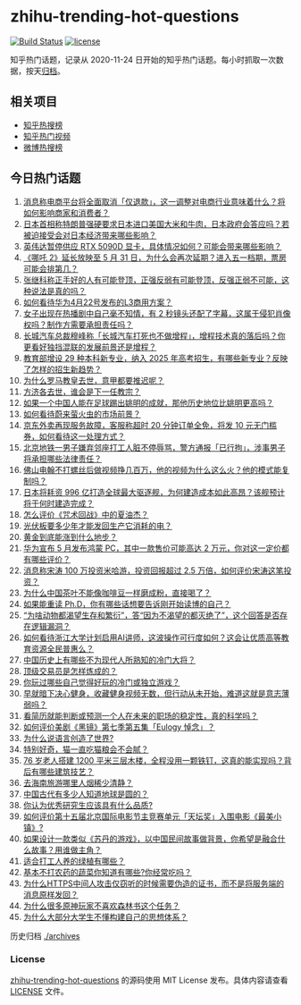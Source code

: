 # zhihu-trending-hot-questions

[![Build Status](https://github.com/justjavac/zhihu-trending-hot-questions/workflows/ci/badge.svg?branch=master)](https://github.com/justjavac/zhihu-trending-hot-questions/actions)
[![license](https://img.shields.io/github/license/justjavac/zhihu-trending-hot-questions)](https://github.com/justjavac/zhihu-trending-hot-questions/blob/master/LICENSE)

知乎热门话题，记录从 2020-11-24
日开始的知乎热门话题。每小时抓取一次数据，按天[归档](./archives)。

## 相关项目

- [知乎热搜榜](https://github.com/justjavac/zhihu-trending-top-search)
- [知乎热门视频](https://github.com/justjavac/zhihu-trending-hot-video)
- [微博热搜榜](https://github.com/justjavac/weibo-trending-hot-search)

## 今日热门话题

<!-- BEGIN -->
<!-- 最后更新时间 Wed Apr 23 2025 02:30:21 GMT+0800 (China Standard Time) -->

1. [消息称电商平台将全面取消「仅退款」，这一调整对电商行业意味着什么？将如何影响商家和消费者？](https://www.zhihu.com/question/1898080865973662500)
1. [日本首相称特朗普强硬要求日本进口美国大米和牛肉，日本政府会答应吗？若被迫接受会对日本经济带来哪些影响？](https://www.zhihu.com/question/1897991291586962200)
1. [英伟达暂停供应 RTX 5090D 显卡，具体情况如何？可能会带来哪些影响？](https://www.zhihu.com/question/1897224478980809200)
1. [《哪吒 2》延长放映至 5 月 31 日，为什么会再次延期？进入五一档期，票房可能会排第几？](https://www.zhihu.com/question/1897967366580691500)
1. [张继科称正手好的人有可能登顶，正强反弱有可能登顶，反强正弱不可能，这种说法是真的吗？](https://www.zhihu.com/question/1897703649792202200)
1. [如何看待华为4月22号发布的L3商用方案？](https://www.zhihu.com/question/1898105008437847300)
1. [女子出现在热播剧中自己毫不知情，有 2 秒镜头还配了字幕，这属于侵犯肖像权吗？制作方需要承担责任吗？](https://www.zhihu.com/question/1897390300189651000)
1. [长城汽车总裁穆峰称「长城汽车打死也不做增程」，增程技术真的落后吗？你更看好独挡混联的发展前景还是增程？](https://www.zhihu.com/question/1897746802142306300)
1. [教育部增设 29 种本科新专业，纳入 2025 年高考招生，有哪些新专业？反映了怎样的招生新趋势？](https://www.zhihu.com/question/1897959954473776400)
1. [为什么罗马教皇去世，意甲都要推迟呢？](https://www.zhihu.com/question/1897917099034276400)
1. [方济各去世，谁会是下一任教宗？](https://www.zhihu.com/question/1897695631277027800)
1. [如果一个中国人能在足球踢出姚明的成就，那他历史地位比姚明更高吗？](https://www.zhihu.com/question/1895553554913138000)
1. [如何看待蔚来萤火虫的市场前景？](https://www.zhihu.com/question/1897041127921653200)
1. [京东外卖再现服务故障，客服称超时 20 分钟订单全免，将发 10 元无门槛券，如何看待这一处理方式？](https://www.zhihu.com/question/1898004011774342700)
1. [北京地铁一男子嫌弃邻座打工人脏不停辱骂，警方通报「已行拘」，涉事男子将承担哪些法律责任？](https://www.zhihu.com/question/1897598981221093600)
1. [佛山电翰不打螺丝后做视频挣几百万，他的视频为什么这么火？他的模式能复制吗？](https://www.zhihu.com/question/1896626988447392000)
1. [日本将耗资 996 亿打造全球最大驱逐舰，为何建造成本如此高昂？该舰预计将于何时建造完成？](https://www.zhihu.com/question/1897611084057265000)
1. [怎么评价《咒术回战》中的夏油杰？](https://www.zhihu.com/question/428859226)
1. [光伏板要多少年才能发回生产它消耗的电？](https://www.zhihu.com/question/8943495780)
1. [黄金到底能涨到什么地步？](https://www.zhihu.com/question/1895842686189168600)
1. [华为宣布 5 月发布鸿蒙 PC，其中一款售价可能高达 2 万元，你对这一定价都有哪些评价？](https://www.zhihu.com/question/1896159845276696600)
1. [消息称宋涛 100 万投资米哈游，投资回报超过 2.5 万倍，如何评价宋涛这笔投资？](https://www.zhihu.com/question/1897396503166838800)
1. [为什么中国茶叶不能像咖啡豆一样磨成粉，直接喝了？](https://www.zhihu.com/question/1895171499788304400)
1. [如果能重读 Ph.D，你有哪些话想要告诉刚开始读博的自己？](https://www.zhihu.com/question/1896287526882342000)
1. [“为啥动物都渴望生存和繁衍”，答“因为不渴望的都灭绝了”，这个回答是否存在逻辑漏洞？](https://www.zhihu.com/question/1897613537007863600)
1. [如何看待浙江大学计划启用AI讲师，这波操作可行度如何？这会让优质高等教育资源全民普惠么？](https://www.zhihu.com/question/1894388607655068700)
1. [中国历史上有哪些不为现代人所熟知的冷门大将？](https://www.zhihu.com/question/27572823)
1. [顶级交易员是怎样炼成的？](https://www.zhihu.com/question/399717101)
1. [你玩过哪些自己觉得好玩的冷门或独立游戏？](https://www.zhihu.com/question/13211876346)
1. [早就暗下决心健身，收藏健身视频无数，但行动从未开始，难道这就是意志薄弱吗？](https://www.zhihu.com/question/1895155658862593800)
1. [看简历就能判断或预测一个人在未来的职场的稳定性，真的科学吗？](https://www.zhihu.com/question/591909441)
1. [如何评价美剧《黑镜》第七季第五集「Eulogy 悼念」？](https://www.zhihu.com/question/1894065695983118000)
1. [为什么说语言创造了世界?](https://www.zhihu.com/question/402371778)
1. [特别好奇，猫一直吃猫粮会不会腻？](https://www.zhihu.com/question/614835046)
1. [76 岁老人搭建 1200 平米三层木楼，全程没用一颗铁钉，这真的能实现吗？背后有哪些建筑技艺？](https://www.zhihu.com/question/1897347242664358700)
1. [去海南旅游哪里人烟稀少清静？](https://www.zhihu.com/question/650156353)
1. [中国古代有多少人知道地球是圆的？](https://www.zhihu.com/question/1894538273952612900)
1. [你认为优秀研究生应该具有什么品质?](https://www.zhihu.com/question/1895407676999046100)
1. [如何评价第十五届北京国际电影节主竞赛单元「天坛奖」入围电影《最美小镇》?](https://www.zhihu.com/question/1896290760476820700)
1. [如果设计一款类似《苏丹的游戏》，以中国民间故事做背景，你希望是融合什么故事？用谁做主角？](https://www.zhihu.com/question/1896586158235964200)
1. [适合打工人养的绿植有哪些？](https://www.zhihu.com/question/1888635188474540500)
1. [基本不打农药的蔬菜你知道有哪些?你经常吃吗？](https://www.zhihu.com/question/1888786361957475800)
1. [为什么HTTPS中间人攻击仅窃听的时候需要伪造的证书，而不是将服务端的消息原样发回？](https://www.zhihu.com/question/641399352)
1. [为什么很多原神玩家不喜欢森林书这个任务？](https://www.zhihu.com/question/1891833429378717000)
1. [为什么大部分大学生不懂构建自己的思想体系？](https://www.zhihu.com/question/650300547)

<!-- END -->

历史归档 [./archives](./archives)

### License

[zhihu-trending-hot-questions](https://github.com/justjavac/zhihu-trending-hot-questions)
的源码使用 MIT License 发布。具体内容请查看 [LICENSE](./LICENSE) 文件。
